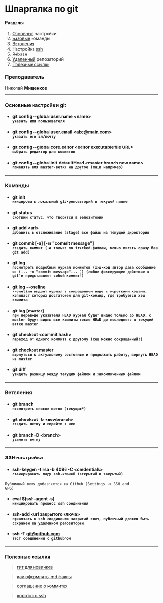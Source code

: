 # Шпаргалка по git

#### Разделы
1. [Основные](#main) настройки
2. [Базовые](#base) команды
3. [Bетвления](#branch) 
4. Настройка [ssh](#ssh)
5. [Rebase](#rebase) 
6. [Удаленный](#remote) репозиторий
7. [Полезные ссылки](#links)

### Преподаватель
 Николай
 **Мищенков**
<hr/>

### <a id="main"></a> Основные настройки git

* #### git config --global user.name &lt;name&gt; <br/> `указать имя пользователя`
* #### git config --global user.email &lt;abc@main.com&gt; <br/> `указать его эл/почту`
* #### git config --global core.editor &lt;editor executable file URL&gt; <br/> `выбрать редактор для коммитов`
* #### git config --global init.defaultHead &lt;master branch new name&gt; <br/> `поменять имя master-ветки на другое (main например)`

<hr>

### <a id="base"></a> Команды

* #### git init <br/> `иницировать локальный git-репозиторий в текущей папке`
* #### git status <br/> `смотрим статус, что творится в репозитории`
* #### git add &lt;url&gt;<br/> `добавить в отслеживание (stage) все файлы из текущей директории`
* #### git commit [-a] [-m "commit message"] <br/> `создать коммит (-a только по tracked-файлам, можно писать сразу без git add)`
* #### git log <br/> `посмотреть подробный журнал коммитов (хэш-код автор дата сообщение из (... -m "commit message"... )) (любое фиксирующее действие в git'е представляет собой коммит!)`
* #### git log --oneline <br/> `--oneline выдает журнал в сокращенном виде с короткими хэшами, копипаст которых достаточен для git-команд, где требуется хэш коммита`
* #### git log [master] <br/> `при переводе указателя HEAD журнал будет видно только до HEAD, c master будут видны все коммиты после HEAD до последнего в текущей ветке master`
* #### git checkout &lt;commit hash&gt; <br/> `переход от одного коммита к другому (хеш можно сокращенный!)`
* #### git checkout master <br/> `вернуться к актуальному состоянию и продолжить работу, вернуть HEAD на master`
* #### git diff <br/> `увидеть разницу между текущим файлом и закоммиченным файлом`

<hr>

### <a id="branch"></a> Ветвления 
* #### git branch <br/> `посмотреть список веток (текущая*)`
* #### git checkout -b &lt;newbranch&gt; <br/> `создать ветку и перейти в нее`
* #### git branch -D &lt;branch&gt; <br/> `удалить ветку`

<hr>

### <a id="ssh"></a> SSH настройка
* #### ssh-keygen -t rsa -b 4096 -C &lt;credentials&gt; <br/> `сгенерировать пару ssh-ключей (открытый и закрытый)`
<code>Публичный ключ добавляется на Github (Settings -> SSH and GPG)</code>

* #### eval $(ssh-agent -s) <br/> `инициировать процесс ssh соединения`
* #### ssh-add &lt;url закрытого ключа&gt; <br/> `привязать к ssh соединению закрытый ключ, публичный должен быть сохранен на удаленном репозитории`
* #### ssh -T git@github.com <br/> `тест соединения с github'ом`

<hr>

### <a id="links"></a> Полезные ссылки

> [гит для новичков](https://habr.com/ru/post/541258/)

> [как оформлять .md файлы](https://gist.github.com/Jekins/2bf2d0638163f1294637)

> [соглашение о коммитах](https://www.conventionalcommits.org/ru/v1.0.0-beta.2/)

> [коротко о ssh](https://habr.com/ru/sandbox/166705/)
